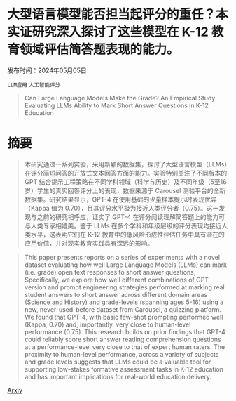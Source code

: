 # 大型语言模型能否担当起评分的重任？本实证研究深入探讨了这些模型在 K-12 教育领域评估简答题表现的能力。

发布时间：2024年05月05日

`LLM应用` `人工智能评分`

> Can Large Language Models Make the Grade? An Empirical Study Evaluating LLMs Ability to Mark Short Answer Questions in K-12 Education

# 摘要

> 本研究通过一系列实验，采用新颖的数据集，探讨了大型语言模型（LLMs）在评分简短问答的开放式文本回答方面的能力。实验特别关注了不同版本的 GPT 结合提示工程策略在不同学科领域（科学与历史）及不同年级（5至16岁）学生的真实回答评分上的表现，数据来源于 Carousel 测验平台的全新数据集。研究结果显示，GPT-4 在使用基础的少量样本提示时表现优异（Kappa 值为 0.70），且其评分水平极为接近人类评分者（0.75）。这一发现与之前的研究相呼应，证实了 GPT-4 在评分阅读理解简答题上的能力可与人类专家相媲美。鉴于 LLMs 在多个学科和年级层级的评分表现均接近人类水平，这表明它们在 K-12 教育中的低风险形成性评估任务中具有潜在的应用价值，并对现实教育实践具有深远的影响。

> This paper presents reports on a series of experiments with a novel dataset evaluating how well Large Language Models (LLMs) can mark (i.e. grade) open text responses to short answer questions, Specifically, we explore how well different combinations of GPT version and prompt engineering strategies performed at marking real student answers to short answer across different domain areas (Science and History) and grade-levels (spanning ages 5-16) using a new, never-used-before dataset from Carousel, a quizzing platform. We found that GPT-4, with basic few-shot prompting performed well (Kappa, 0.70) and, importantly, very close to human-level performance (0.75). This research builds on prior findings that GPT-4 could reliably score short answer reading comprehension questions at a performance-level very close to that of expert human raters. The proximity to human-level performance, across a variety of subjects and grade levels suggests that LLMs could be a valuable tool for supporting low-stakes formative assessment tasks in K-12 education and has important implications for real-world education delivery.

[Arxiv](https://arxiv.org/abs/2405.02985)